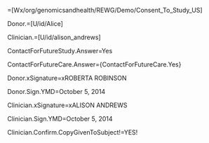 =[Wx/org/genomicsandhealth/REWG/Demo/Consent_To_Study_US]

Donor.=[U/id/Alice]

Clinician.=[U/id/alison_andrews]

ContactForFutureStudy.Answer=Yes

ContactForFutureCare.Answer={ContactForFutureCare.Yes}

Donor.xSignature=xROBERTA ROBINSON

Donor.Sign.YMD=October 5, 2014

Clinician.xSignature=xALISON ANDREWS

Clinician.Sign.YMD=October 5, 2014

Clinician.Confirm.CopyGivenToSubject!=YES!